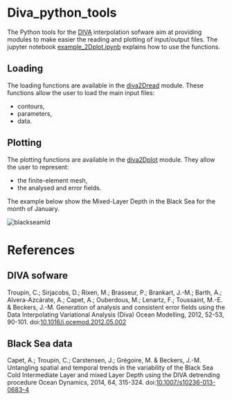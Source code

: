 # Diva_python_tools

The Python tools for the [DIVA](http://modb.oce.ulg.ac.be/mediawiki/index.php/DIVA) interpolation sofware aim at providing modules to make easier the reading and plotting of input/output files. The jupyter notebook [example_2Dplot.ipynb](./example_2Dplot.ipynb) explains how to use the functions.

## Loading

The loading functions are available in the [diva2Dread](./diva2Dread.py) module. These functions allow the user to load the main input files:
* contours,
* parameters,
* data.

## Plotting

The plotting functions are available in the [diva2Dplot](./diva2Dplot.py) module. They allow the user to represent:
* the finite-element mesh,
* the analysed and error fields.

The example below show the Mixed-Layer Depth in the Black Sea for the month of January.

![blackseamld](https://cloud.githubusercontent.com/assets/11868914/22156085/0442b0f0-df32-11e6-8ab8-09cc8b207db8.png)

# References

## DIVA sofware

Troupin, C.; Sirjacobs, D.; Rixen, M.; Brasseur, P.; Brankart, J.-M.; Barth, A.; Alvera-Azcárate, A.; Capet, A.; Ouberdous, M.; Lenartz, F.; Toussaint, M.-E. & Beckers, J.-M. Generation of analysis and consistent error fields using the Data Interpolating Variational Analysis (Diva) Ocean Modelling, 2012, 52-53, 90-101. doi:[10.1016/j.ocemod.2012.05.002](https://doi.org/10.1016/j.ocemod.2012.05.002)

## Black Sea data

Capet, A.; Troupin, C.; Carstensen, J.; Grégoire, M. & Beckers, J.-M. Untangling spatial and temporal trends in the variability of the Black Sea Cold Intermediate Layer and mixed Layer Depth using the DIVA detrending procedure Ocean Dynamics, 2014, 64, 315-324. doi:[10.1007/s10236-013-0683-4](https://doi.org/10.1007/s10236-013-0683-4)
